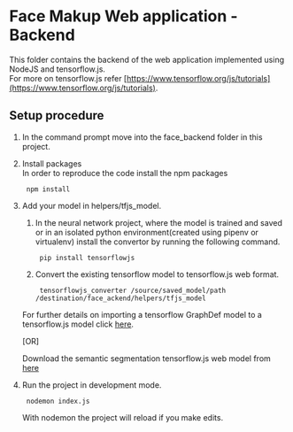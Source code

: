 # Face Makup Web application - Backend

This folder contains the backend of the web application implemented using NodeJS and tensorflow.js.     
For more on tensorflow.js refer [https://www.tensorflow.org/js/tutorials](https://www.tensorflow.org/js/tutorials).


Setup procedure
----------------
1. In the command prompt move into the face_backend folder in this project.

2. Install packages  
   In order to reproduce the code install the  npm packages 
   
        npm install

3. Add your model in helpers/tfjs_model.
    1. In the neural network project, where the model is trained and saved or in an isolated python environment(created using pipenv or
    virtualenv) install the convertor by running the following command.
            
            pip install tensorflowjs

    2. Convert the existing tensorflow model to tensorflow.js web format.

            tensorflowjs_converter /source/saved_model/path /destination/face_ackend/helpers/tfjs_model

    For further details on importing a tensorflow GraphDef model to a tensorflow.js model click 
    [here](https://www.tensorflow.org/js/tutorials/conversion/import_saved_model).

    [OR]

    Download the semantic segmentation tensorflow.js web model from 
    [here](https://drive.google.com/drive/folders/1NidAqPT3aVBm54_KRTcbZBcvls98q18L?usp=sharing)

4. Run the project in development mode.
      
        nodemon index.js

    With nodemon the project will reload if you make edits.
      
